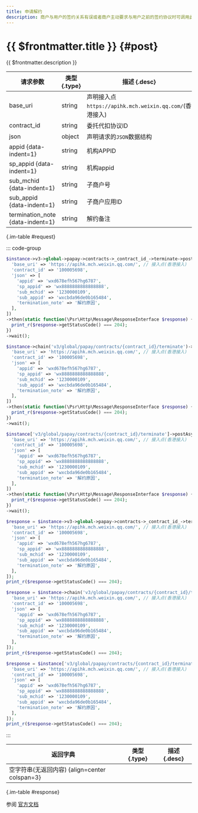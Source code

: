 ```yaml
---
title: 申请解约
description: 商户与用户的签约关系有误或者商户主动要求与用户之前的签约协议时可调用此接口完成解约。
---
```


# {{ $frontmatter.title }} {#post}

{{ $frontmatter.description }}

| 请求参数 | 类型 {.type} | 描述 {.desc}
| --- | --- | ---
| base_uri | string | 声明接入点`https://apihk.mch.weixin.qq.com/`(香港接入)
| contract_id | string | 委托代扣协议ID
| json | object | 声明请求的`JSON`数据结构
| appid {data-indent=1} | string | 机构APPID
| sp_appid {data-indent=1} | string | 机构appid
| sub_mchid {data-indent=1} | string | 子商户号
| sub_appid {data-indent=1} | string | 子商户应用ID
| termination_note {data-indent=1} | string | 解约备注

{.im-table #request}

::: code-group

```php [异步纯链式]
$instance->v3->global->papay->contracts->_contract_id_->terminate->postAsync([
  'base_uri' => 'https://apihk.mch.weixin.qq.com/', // 接入点(香港接入)
  'contract_id' => '100005698',
  'json' => [
    'appid' => 'wxd678efh567hg6787',
    'sp_appid' => 'wx8888888888888888',
    'sub_mchid' => '1230000109',
    'sub_appid' => 'wxcbda96de0b165484',
    'termination_note' => '解约原因',
  ],
])
->then(static function(\Psr\Http\Message\ResponseInterface $response) {
  print_r($response->getStatusCode() === 204);
})
->wait();
```

```php [异步声明式]
$instance->chain('v3/global/papay/contracts/{contract_id}/terminate')->postAsync([
  'base_uri' => 'https://apihk.mch.weixin.qq.com/', // 接入点(香港接入)
  'contract_id' => '100005698',
  'json' => [
    'appid' => 'wxd678efh567hg6787',
    'sp_appid' => 'wx8888888888888888',
    'sub_mchid' => '1230000109',
    'sub_appid' => 'wxcbda96de0b165484',
    'termination_note' => '解约原因',
  ],
])
->then(static function(\Psr\Http\Message\ResponseInterface $response) {
  print_r($response->getStatusCode() === 204);
})
->wait();
```

```php [异步属性式]
$instance['v3/global/papay/contracts/{contract_id}/terminate']->postAsync([
  'base_uri' => 'https://apihk.mch.weixin.qq.com/', // 接入点(香港接入)
  'contract_id' => '100005698',
  'json' => [
    'appid' => 'wxd678efh567hg6787',
    'sp_appid' => 'wx8888888888888888',
    'sub_mchid' => '1230000109',
    'sub_appid' => 'wxcbda96de0b165484',
    'termination_note' => '解约原因',
  ],
])
->then(static function(\Psr\Http\Message\ResponseInterface $response) {
  print_r($response->getStatusCode() === 204);
})
->wait();
```

```php [同步纯链式]
$response = $instance->v3->global->papay->contracts->_contract_id_->terminate->post([
  'base_uri' => 'https://apihk.mch.weixin.qq.com/', // 接入点(香港接入)
  'contract_id' => '100005698',
  'json' => [
    'appid' => 'wxd678efh567hg6787',
    'sp_appid' => 'wx8888888888888888',
    'sub_mchid' => '1230000109',
    'sub_appid' => 'wxcbda96de0b165484',
    'termination_note' => '解约原因',
  ],
]);
print_r($response->getStatusCode() === 204);
```

```php [同步声明式]
$response = $instance->chain('v3/global/papay/contracts/{contract_id}/terminate')->post([
  'base_uri' => 'https://apihk.mch.weixin.qq.com/', // 接入点(香港接入)
  'contract_id' => '100005698',
  'json' => [
    'appid' => 'wxd678efh567hg6787',
    'sp_appid' => 'wx8888888888888888',
    'sub_mchid' => '1230000109',
    'sub_appid' => 'wxcbda96de0b165484',
    'termination_note' => '解约原因',
  ],
]);
print_r($response->getStatusCode() === 204);
```

```php [同步属性式]
$response = $instance['v3/global/papay/contracts/{contract_id}/terminate']->post([
  'base_uri' => 'https://apihk.mch.weixin.qq.com/', // 接入点(香港接入)
  'contract_id' => '100005698',
  'json' => [
    'appid' => 'wxd678efh567hg6787',
    'sp_appid' => 'wx8888888888888888',
    'sub_mchid' => '1230000109',
    'sub_appid' => 'wxcbda96de0b165484',
    'termination_note' => '解约原因',
  ],
]);
print_r($response->getStatusCode() === 204);
```

:::

| 返回字典 | 类型 {.type} | 描述 {.desc}
| --- | --- | ---
| 空字符串(无返回内容) {align=center colspan=3}

{.im-table #response}

参阅 [官方文档](https://pay.weixin.qq.com/wiki/doc/api_external/ch/apis/chapter5_1_4.shtml)

